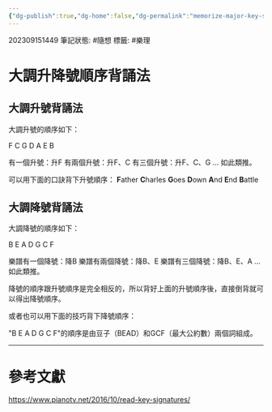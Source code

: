 ```yaml
---
{"dg-publish":true,"dg-home":false,"dg-permalink":"memorize-major-key-signatures","permalink":"/memorize-major-key-signatures/","dgPassFrontmatter":true}
---
```


202309151449
筆記狀態: #隨想
標籤: #樂理

# 大調升降號順序背誦法

## 大調升號背誦法

大調升號的順序如下：

F C G D A E B

有一個升號：升F
有兩個升號：升F、C
有三個升號：升F、C、G
...
如此類推。

可以用下面的口訣背下升號順序：
**F**ather **C**harles **G**oes **D**own **A**nd **E**nd **B**attle

## 大調降號背誦法

大調降號的順序如下：

B E A D G C F

樂譜有一個降號：降B
樂譜有兩個降號：降B、E
樂譜有三個降號：降B、E、A
...
如此類推。

降號的順序跟升號順序是完全相反的，所以背好上面的升號順序後，直接倒背就可以得出降號順序。

或者也可以用下面的技巧背下降號順序：

"B E A D G C F"的順序是由豆子（BEAD）和GCF（最大公約數）兩個詞組成。

---
# 參考文獻

https://www.pianotv.net/2016/10/read-key-signatures/